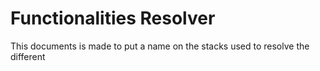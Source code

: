 # Functionalities Resolver 

This documents is made to put a name on the stacks used to resolve the different 